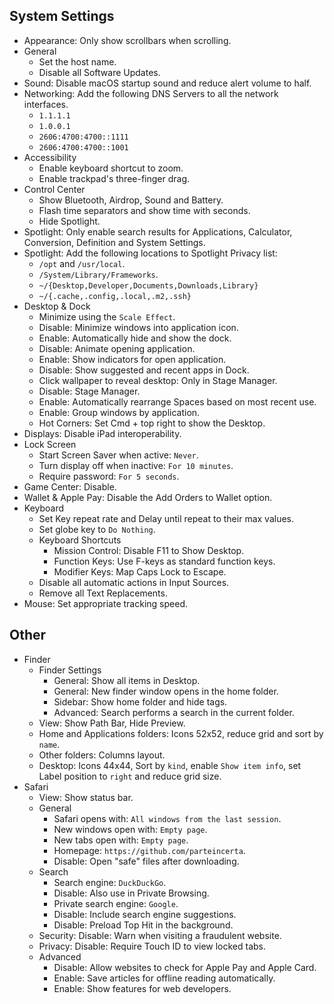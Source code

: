 ## System Settings
- Appearance: Only show scrollbars when scrolling.
- General
  - Set the host name.
  - Disable all Software Updates.
- Sound: Disable macOS startup sound and reduce alert volume to half.
- Networking: Add the following DNS Servers to all the network interfaces.
  - `1.1.1.1`
  - `1.0.0.1`
  - `2606:4700:4700::1111`
  - `2606:4700:4700::1001`
- Accessibility
  - Enable keyboard shortcut to zoom.
  - Enable trackpad's three-finger drag.
- Control Center
  - Show Bluetooth, Airdrop, Sound and Battery.
  - Flash time separators and show time with seconds.
  - Hide Spotlight.
- Spotlight: Only enable search results for Applications, Calculator,
  Conversion, Definition and System Settings.
- Spotlight: Add the following locations to Spotlight Privacy list:
  - `/opt` and `/usr/local`.
  - `/System/Library/Frameworks`.
  - `~/{Desktop,Developer,Documents,Downloads,Library}`
  - `~/{.cache,.config,.local,.m2,.ssh}`
- Desktop & Dock
  - Minimize using the `Scale Effect`.
  - Disable: Minimize windows into application icon.
  - Enable: Automatically hide and show the dock.
  - Disable: Animate opening application.
  - Enable: Show indicators for open application.
  - Disable: Show suggested and recent apps in Dock.
  - Click wallpaper to reveal desktop: Only in Stage Manager.
  - Disable: Stage Manager.
  - Enable: Automatically rearrange Spaces based on most recent use.
  - Enable: Group windows by application.
  - Hot Corners: Set Cmd + top right to show the Desktop.
- Displays: Disable iPad interoperability.
- Lock Screen
  - Start Screen Saver when active: `Never`.
  - Turn display off when inactive: `For 10 minutes`.
  - Require password: `For 5 seconds`.
- Game Center: Disable.
- Wallet & Apple Pay: Disable the Add Orders to Wallet option.
- Keyboard
  - Set Key repeat rate and Delay until repeat to their max values.
  - Set globe key to `Do Nothing`.
  - Keyboard Shortcuts
    - Mission Control: Disable F11 to Show Desktop.
    - Function Keys: Use F-keys as standard function keys.
    - Modifier Keys: Map Caps Lock to Escape.
  - Disable all automatic actions in Input Sources.
  - Remove all Text Replacements.
- Mouse: Set appropriate tracking speed.

## Other
- Finder
  - Finder Settings
    - General: Show all items in Desktop.
    - General: New finder window opens in the home folder.
    - Sidebar: Show home folder and hide tags.
    - Advanced: Search performs a search in the current folder.
  - View: Show Path Bar, Hide Preview.
  - Home and Applications folders: Icons 52x52, reduce grid and sort by `name`.
  - Other folders: Columns layout.
  - Desktop: Icons 44x44, Sort by `kind`, enable `Show item info`, set Label
    position to `right` and reduce grid size.
- Safari
  - View: Show status bar.
  - General
    - Safari opens with: `All windows from the last session`.
    - New windows open with: `Empty page`.
    - New tabs open with: `Empty page`.
    - Homepage: `https://github.com/parteincerta`.
    - Disable: Open "safe" files after downloading.
  - Search
    - Search engine: `DuckDuckGo`.
    - Disable: Also use in Private Browsing.
    - Private search engine: `Google`.
    - Disable: Include search engine suggestions.
    - Disable: Preload Top Hit in the background.
  - Security: Disable: Warn when visiting a fraudulent website.
  - Privacy: Disable: Require Touch ID to view locked tabs.
  - Advanced
    - Disable: Allow websites to check for Apple Pay and Apple Card.
    - Enable: Save articles for offline reading automatically.
    - Enable: Show features for web developers.
